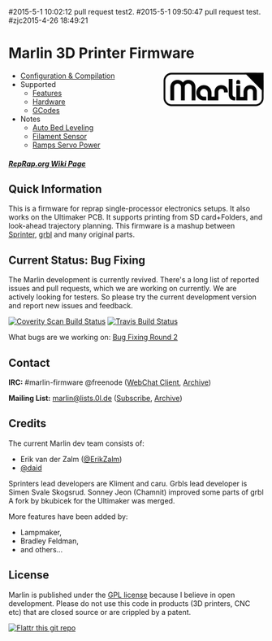 #2015-5-1 10:02:12 pull request test2.
#2015-5-1 09:50:47 pull request test.
#zjc2015-4-26 18:49:21
# Marlin 3D Printer Firmware
<img align="right" src="Documentation/Logo/Marlin%20Logo%20GitHub.png" />

  * [Configuration & Compilation](/Documentation/Compilation.md)
  * Supported
    * [Features](/Documentation/Features.md)
    * [Hardware](/Documentation/Hardware.md)
    * [GCodes](/Documentation/GCodes.md)
  * Notes
    * [Auto Bed Leveling](/Documentation/BedLeveling.md)
    * [Filament Sensor](/Documentation/FilamentSensor.md)
    * [Ramps Servo Power](/Documentation/RampsServoPower.md)

##### [RepRap.org Wiki Page](http://reprap.org/wiki/Marlin)

## Quick Information

This is a firmware for reprap single-processor electronics setups.
It also works on the Ultimaker PCB. It supports printing from SD card+Folders, and look-ahead trajectory planning.
This firmware is a mashup between [Sprinter](https://github.com/kliment/Sprinter), [grbl](https://github.com/simen/grbl) and many original parts.

## Current Status: Bug Fixing

The Marlin development is currently revived. There's a long list of reported issues and pull requests, which we are working on currently.
We are actively looking for testers. So please try the current development version and report new issues and feedback.

[![Coverity Scan Build Status](https://scan.coverity.com/projects/2224/badge.svg)](https://scan.coverity.com/projects/2224)
[![Travis Build Status](https://travis-ci.org/MarlinFirmware/Marlin.svg)](https://travis-ci.org/MarlinFirmware/Marlin)

What bugs are we working on: [Bug Fixing Round 2](https://github.com/MarlinFirmware/Marlin/milestones/Bug%20Fixing%20Round%202)

## Contact

__IRC:__ #marlin-firmware @freenode ([WebChat Client](https://webchat.freenode.net/?channels=marlin-firmware), [Archive](http://energymonitor-dk.dns4e.net/marlin-firmware-log/))

__Mailing List:__ marlin@lists.0l.de ([Subscribe](http://lists.0l.de/mailman/listinfo/marlin), [Archive](http://lists.0l.de/pipermail/marlin/))

## Credits

The current Marlin dev team consists of:

 - Erik van der Zalm ([@ErikZalm](https://github.com/ErikZalm))
 - [@daid](https://github.com/daid)

Sprinters lead developers are Kliment and caru.
Grbls lead developer is Simen Svale Skogsrud.
Sonney Jeon (Chamnit) improved some parts of grbl
A fork by bkubicek for the Ultimaker was merged.

More features have been added by:
  - Lampmaker,
  - Bradley Feldman,
  - and others...

## License

Marlin is published under the [GPL license](/Documentation/COPYING.md) because I believe in open development.
Please do not use this code in products (3D printers, CNC etc) that are closed source or are crippled by a patent.

[![Flattr this git repo](http://api.flattr.com/button/flattr-badge-large.png)](https://flattr.com/submit/auto?user_id=ErikZalm&url=https://github.com/MarlinFirmware/Marlin&title=Marlin&language=&tags=github&category=software)
